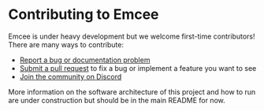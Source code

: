 # Contributing to Emcee

Emcee is under heavy development but we welcome first-time contributors!
There are many ways to contribute:

- [Report a bug or documentation problem](https://github.com/AlphaKretin/emcee-tournament-bot/issues)
- [Submit a pull request](https://github.com/AlphaKretin/emcee-tournament-bot/pulls) to fix a bug or implement a feature you want to see
- [Join the community on Discord](https://discord.gg/GrMGspZ)

More information on the software architecture of this project and how to run are
under construction but should be in the main README for now.
